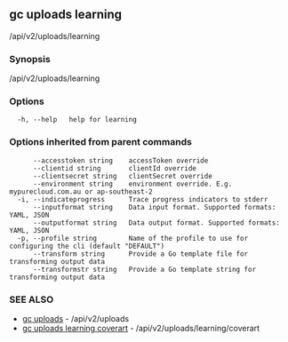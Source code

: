 ## gc uploads learning

/api/v2/uploads/learning

### Synopsis

/api/v2/uploads/learning

### Options

```
  -h, --help   help for learning
```

### Options inherited from parent commands

```
      --accesstoken string    accessToken override
      --clientid string       clientId override
      --clientsecret string   clientSecret override
      --environment string    environment override. E.g. mypurecloud.com.au or ap-southeast-2
  -i, --indicateprogress      Trace progress indicators to stderr
      --inputformat string    Data input format. Supported formats: YAML, JSON
      --outputformat string   Data output format. Supported formats: YAML, JSON
  -p, --profile string        Name of the profile to use for configuring the cli (default "DEFAULT")
      --transform string      Provide a Go template file for transforming output data
      --transformstr string   Provide a Go template string for transforming output data
```

### SEE ALSO

* [gc uploads](gc_uploads.html)	 - /api/v2/uploads
* [gc uploads learning coverart](gc_uploads_learning_coverart.html)	 - /api/v2/uploads/learning/coverart


